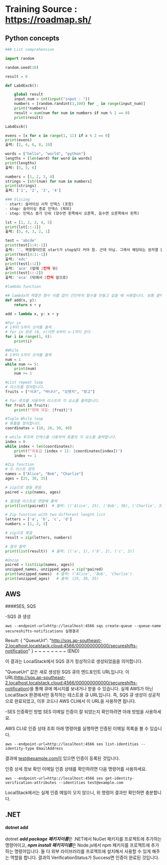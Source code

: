 # Training Source : https://roadmap.sh/

## Python concepts

```python
### List comprehension

import random

random.seed(10)

result = 0

def Lab4Exc6():

    global result
    input_num = int(input("input : "))
    numbers = [random.randint(1,100) for _ in range(input_num)]
    print(*numbers)
    result = sum(num for num in numbers if num % 2 == 0)
    print(result)

Lab4Exc6()

evens = [x for x in range(1, 11) if x % 2 == 0]
print(evens)  
출력: [2, 4, 6, 8, 10]

words = ["hello", "world", "python"]
lengths = [len(word) for word in words]
print(lengths)  
출력: [5, 5, 6]

numbers = [1, 2, 3, 4]
strings = [str(num) for num in numbers]
print(strings)  
출력: ['1', '2', '3', '4']

### Slicing
- start: 슬라이싱 시작 인덱스 (포함)
- stop: 슬라이싱 종료 인덱스 (제외)
- step: 인덱스 증가 단위 (양수면 왼쪽에서 오른쪽, 음수면 오른쪽에서 왼쪽)

lst = [1, 2, 3, 4, 5]
print(lst[::-1])  
출력: [5, 4, 3, 2, 1]

test = 'abcde'
print(test[1:4:-1])  
출력: ''. 역방향이므로 start가 stop보다 커야 함. 근데 아님. 그래서 해당되는 문자열 없음.
print(test[4:1:-1])  
출력: 'edc'
print(test[::2])  
출력: 'ace' (앞에 2칸씩 뒤)
print(test[::-2])  
출력: 'eca' (뒤에서 2칸씩 앞으로)

#lambda function

## lambda의 역할은 함수 이름 없이 간단하게 함수를 만들고 싶을 때 사용합니다. 보통 콜백 함수나 한 번만 쓸 간단한 함수를 만들 때 많이 씁니다.
def add(x, y):
    return x + y

add = lambda x, y: x + y

#For in
# 1부터 5까지 숫자를 출력
# for in 문은 (0, n)이면 0부터 n-1까지 돈다
for i in range(1, 6):
    print(i)

#While
# 1부터 5까지 숫자를 출력
num = 1
while num <= 5:
    print(num)
    num += 1

#List repeat loop
# 리스트를 정의합니다.
fruits = ["사과", "바나나", "오렌지", "망고"]

# for 루프를 사용하여 리스트의 각 요소를 출력합니다.
for fruit in fruits:
    print(f"현재 과일: {fruit}")

#Tuple While loop
# 튜플을 정의합니다.
coordinates = (10, 20, 30, 40)

# while 루프와 인덱스를 사용하여 튜플의 각 요소를 출력합니다.
index = 0
while index < len(coordinates):
    print(f"좌표값 {index + 1}: {coordinates[index]}")
    index += 1

#Zip function
# 두 리스트 정의
names = ["Alice", "Bob", "Charlie"]
ages = [25, 30, 35]

# zip으로 쌍을 묶음
paired = zip(names, ages)

# 결과를 리스트로 변환해 출력
print(list(paired))  # 출력: [('Alice', 25), ('Bob', 30), ('Charlie', 35)]

# Zip function with two different length list
letters = ['a', 'b', 'c', 'd']
numbers = [1, 2, 3]

# zip으로 묶음
result = zip(letters, numbers)

# 결과 출력
print(list(result))  # 출력: [('a', 1), ('b', 2), ('c', 3)]

#Unzip
paired = list(zip(names, ages))
unzipped_names, unzipped_ages = zip(*paired)
print(unzipped_names)  # 출력: ('Alice', 'Bob', 'Charlie')
print(unzipped_ages)   # 출력: (25, 30, 35)
```

## AWS 

####SES, SQS

-SQS 큐 생성 
```
aws --endpoint-url=http://localhost:4566 sqs create-queue --queue-name secureshifts-notifications 실행결과
```
Result:
{ "QueueUrl": "http://sqs.ap-southeast-2.localhost.localstack.cloud:4566/000000000000/secureshifts-notification" } ~ ~ ~ ~ ~ ~ ~ ~ (END)

이 결과는 LocalStack에서 SQS 큐가 정상적으로 생성되었음을 의미합니다.

"QueueUrl" 값은 새로 생성된 SQS 큐의 엔드포인트 URL입니다.
이 URL(http://sqs.ap-southeast-2.localhost.localstack.cloud:4566/000000000000/secureshifts-notification)을 통해 큐에 메시지를 보내거나 받을 수 있습니다.
실제 AWS가 아닌 LocalStack 환경에서만 동작하는 테스트용 큐 URL입니다.
즉, SQS 큐 생성이 성공적으로 완료되었고, 이후 코드나 AWS CLI에서 이 URL을 사용하면 됩니다.

-SES 인증확인 방법
SES 이메일 인증이 잘 되었는지 확인하려면 아래 방법을 사용하세요.


AWS CLI로 인증 상태 조회
아래 명령어를 실행하면 인증된 이메일 목록을 볼 수 있습니다.
```
aws --endpoint-url=http://localhost:4566 ses list-identities --identity-type EmailAddress
```
결과에 test@example.com이 있으면 인증이 등록된 것입니다.


인증 상세 정보 확인
이메일 인증 상태를 확인하려면 다음 명령어를 사용하세요.
```
aws --endpoint-url=http://localhost:4566 ses get-identity-verification-attributes --identities test@example.com
```
LocalStack에서는 실제 인증 메일이 오지 않으니, 위 명령어 결과만 확인하면 충분합니다.


## .NET

#### dotnet add
dotnet ***add package 패키지이름***은 .NET에서 NuGet 패키지를 프로젝트에 추가하는 명령어이고,
***npm install 패키지이름***은 Node.js에서 npm 패키지를 프로젝트에 추가하는 명령어입니다.
둘 다 외부 라이브러리를 프로젝트에 설치해서 사용할 수 있게 해주는 역할을 합니다.
결과의 VerificationStatus가 Success면 인증이 완료된 것입니다.




